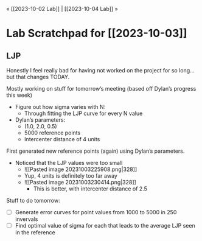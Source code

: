 « [[2023-10-02 Lab]] | [[2023-10-04 Lab]] » 
# Lab Scratchpad for [[2023-10-03]]
## LJP
Honestly I feel really bad for having not worked on the project for so long… but that changes TODAY.

Mostly working on stuff for tomorrow’s meeting (based off Dylan’s progress this week)
- Figure out how sigma varies with N:
	- Through fitting the LJP curve for every N value
- Dylan’s parameters:
	- (1.0, 2.0, 0.5)
	- 5000 reference points
	- Intercenter distance of 4 units

First generated new reference points (again) using Dylan’s parameters.
- Noticed that the LJP values were too small
	- ![[Pasted image 20231003225908.png|328]]
	- Yup, 4 units is definitely too far away
	- ![[Pasted image 20231003230414.png|328]]
		- This is better, with intercenter distance of 2.5

Stuff to do tomorrow:
- [ ] Generate error curves for point values from 1000 to 5000 in 250 invervals
- [ ] Find optimal value of sigma for each that leads to the average LJP seen in the reference